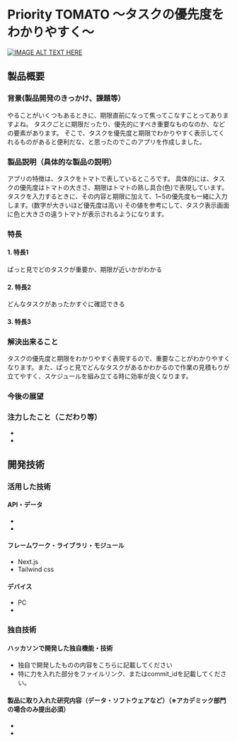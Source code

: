 # Priority TOMATO 〜タスクの優先度をわかりやすく〜

[![IMAGE ALT TEXT HERE](https://www.canva.com/design/DAFPr2MehKQ/hZ2eOijn5M9IqYQTFlb4_w/edit?utm_content=DAFPr2MehKQ&utm_campaign=designshare&utm_medium=link2&utm_source=sharebutton)](https://www.youtube.com/watch?v=LUPQFB4QyVo)

## 製品概要
### 背景(製品開発のきっかけ、課題等）
やることがいくつもあるときに、期限直前になって焦ってこなすことってありますよね。
タスクごとに期限だったり、優先的にすべき重要なものなのか、などの要素があります。
そこで、タスクを優先度と期限でわかりやすく表示してくれるものがあると便利だな、と思ったのでこのアプリを作成しました。
### 製品説明（具体的な製品の説明）
アプリの特徴は、タスクをトマトで表しているところです。
具体的には、タスクの優先度はトマトの大きさ、期限はトマトの熟し具合(色)で表現しています。
タスクを入力するときに、その内容と期限に加えて、1~5の優先度も一緒に入力します。(数字が大きいほど優先度は高い)
その値を参考にして、タスク表示画面に色と大きさの違うトマトが表示されるようになります。
### 特長
#### 1. 特長1
ぱっと見でどのタスクが重要か、期限が近いかがわかる
#### 2. 特長2
どんなタスクがあったかすぐに確認できる
#### 3. 特長3


### 解決出来ること
タスクの優先度と期限をわかりやすく表現するので、重要なことがわかりやすくなります。また、ぱっと見でどんなタスクがあるかわかるので作業の見積もりが立てやすく、スケジュールを組み立てる時に効率が良くなります。
### 今後の展望
### 注力したこと（こだわり等）
* 
* 

## 開発技術
### 活用した技術
#### API・データ
* 
* 

#### フレームワーク・ライブラリ・モジュール
* Next.js
* Tailwind css

#### デバイス
* PC
* 

### 独自技術
#### ハッカソンで開発した独自機能・技術
* 独自で開発したものの内容をこちらに記載してください
* 特に力を入れた部分をファイルリンク、またはcommit_idを記載してください。

#### 製品に取り入れた研究内容（データ・ソフトウェアなど）（※アカデミック部門の場合のみ提出必須）
* 
* 
